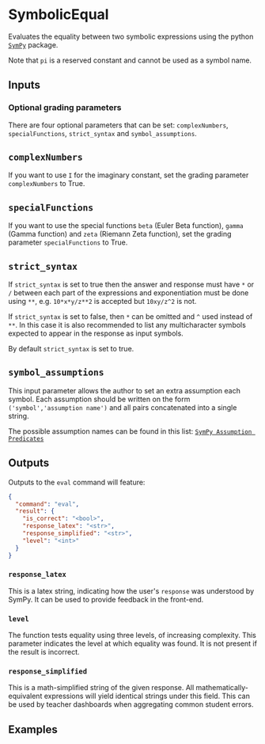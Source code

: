 # SymbolicEqual
Evaluates the equality between two symbolic expressions using the python [`SymPy`](https://docs.sympy.org/latest/index.html) package. 

Note that `pi` is a reserved constant and cannot be used as a symbol name.

## Inputs

### Optional grading parameters

There are four optional parameters that can be set: `complexNumbers`, `specialFunctions`, `strict_syntax` and `symbol_assumptions`.

## `complexNumbers`

If you want to use `I` for the imaginary constant, set the grading parameter `complexNumbers` to True.

## `specialFunctions`

If you want to use the special functions `beta` (Euler Beta function), `gamma` (Gamma function) and `zeta` (Riemann Zeta function), set the grading parameter `specialFunctions` to True.

## `strict_syntax`

If `strict_syntax` is set to true then the answer and response must have `*` or `/` between each part of the expressions and exponentiation must be done using `**`, e.g. `10*x*y/z**2` is accepted but `10xy/z^2` is not.

If `strict_syntax` is set to false, then `*` can be omitted and `^` used instead of `**`. In this case it is also recommended to list any multicharacter symbols expected to appear in the response as input symbols.

By default `strict_syntax` is set to true.

## `symbol_assumptions`

This input parameter allows the author to set an extra assumption each symbol. Each assumption should be written on the form `('symbol','assumption name')` and all pairs concatenated into a single string.

The possible assumption names can be found in this list: 
[`SymPy Assumption Predicates`](https://docs.sympy.org/latest/guides/assumptions.html#predicates)

## Outputs
Outputs to the `eval` command will feature:

```json
{
  "command": "eval",
  "result": {
    "is_correct": "<bool>",
    "response_latex": "<str>",
    "response_simplified": "<str>",
    "level": "<int>"
  }
}

```

### `response_latex`
This is a latex string, indicating how the user's `response` was understood by SymPy. It can be used to provide feedback in the front-end.

### `level`
The function tests equality using three levels, of increasing complexity. This parameter indicates the level at which equality was found. It is not present if the result is incorrect.

### `response_simplified`
This is a math-simplified string of the given response. All mathematically-equivalent expressions will yield identical strings under this field. This can be used by teacher dashboards when aggregating common student errors. 

## Examples
